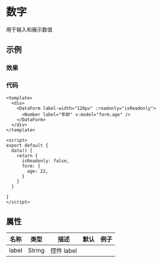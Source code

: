 # 数字  
用于输入和展示数值

## 示例  

### 效果
<Demo>
  <NumberDemo />
</Demo>

### 代码  
```vue
<template>
  <div>
    <DataForm label-width="120px" :readonly="isReadonly"> 
      <Number label="年龄" v-model="form.age" />
    </DataForm>
  </div>
</template>

<script>
export default {
  data() {
    return {
      isReadonly: false,
      form: {
        age: 22,
      }
    }
  }

}
</script>
```

## 属性  
| 名称 | 类型 | 描述 | 默认 |  例子 |  
| ---- | ---- | ---- | ---- | ---- |
| label | String | 控件 label |  | |  


<Comment />
